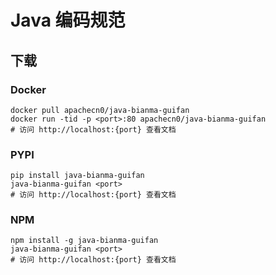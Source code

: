 # Java 编码规范

## 下载

### Docker

```
docker pull apachecn0/java-bianma-guifan
docker run -tid -p <port>:80 apachecn0/java-bianma-guifan
# 访问 http://localhost:{port} 查看文档
```

### PYPI

```
pip install java-bianma-guifan
java-bianma-guifan <port>
# 访问 http://localhost:{port} 查看文档
```

### NPM

```
npm install -g java-bianma-guifan
java-bianma-guifan <port>
# 访问 http://localhost:{port} 查看文档
```